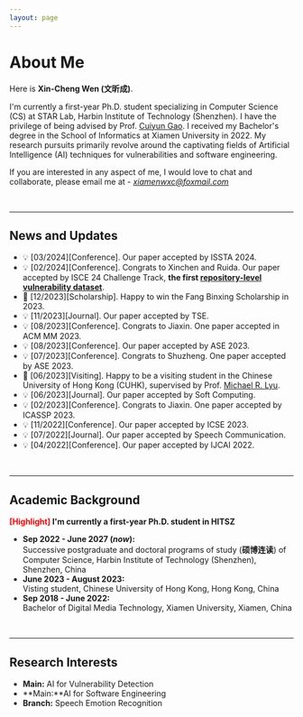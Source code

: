 ```yaml
---
layout: page
---
```


# About Me


Here is **Xin-Cheng Wen (文昕成)**.

I'm currently a first-year Ph.D. student specializing in Computer Science (CS) at STAR Lab, Harbin Institute of Technology (Shenzhen). I have the privilege of being advised by Prof. [Cuiyun Gao](https://cuiyungao.github.io/). I received my Bachelor's degree in the School of Informatics at Xiamen University in 2022. My research pursuits primarily revolve around the captivating fields of Artificial Intelligence (AI) techniques for vulnerabilities and software engineering.


If you are interested in any aspect of me, I would love to chat and collaborate, please email me at - *xiamenwxc@foxmail.com*


  
<br>

---

## News and Updates
- &#x1F4A1; [03/2024][Conference]. Our paper accepted by ISSTA 2024.
- &#x1F4A1; [02/2024][Conference]. Congrats to Xinchen and Ruida. Our paper accepted by ISCE 24 Challenge Track, **the first [repository-level vulnerability dataset](https://arxiv.org/abs/2401.13169)**.
- 🏅 [12/2023][Scholarship]. Happy to win the Fang Binxing Scholarship in 2023.
- &#x1F4A1; [11/2023][Journal]. Our paper accepted by TSE.
- &#x1F4A1; [08/2023][Conference]. Congrats to Jiaxin. One paper accepted in ACM MM 2023.
- &#x1F4A1; [08/2023][Conference]. Our paper accepted by ASE 2023.
- &#x1F4A1; [07/2023][Conference]. Congrats to Shuzheng. One paper accepted by ASE 2023.
- &#x1F463; [06/2023][Visiting]. Happy to be a visiting student in the Chinese University of Hong Kong (CUHK), supervised by Prof. [Michael R. Lyu](http://www.cse.cuhk.edu.hk/lyu/).
- &#x1F4A1; [06/2023][Journal]. Our paper accepted by Soft Computing.
- &#x1F4A1; [02/2023][Conference]. Congrats to Jiaxin. One paper accepted by ICASSP 2023.
- &#x1F4A1; [11/2022][Conference]. Our paper accepted by ICSE 2023.
- &#x1F4A1; [07/2022][Journal]. Our paper accepted by Speech Communication.
- &#x1F4A1; [04/2022][Conference]. Our paper accepted by IJCAI 2022.

  
<br>

---

## Academic Background

**<font color='red'>[Highlight]</font> I'm currently a first-year Ph.D. student in HITSZ**

- **Sep 2022 - June 2027 (*now*):** <br>Successive postgraduate and doctoral programs of study (**硕博连读**) of Computer Science, Harbin Institute of Technology (Shenzhen), Shenzhen, China
- **June 2023 - August 2023:** <br>Visting student, Chinese University of Hong Kong, Hong Kong, China  
- **Sep 2018 - June 2022:** <br>Bachelor of Digital Media Technology, Xiamen University, Xiamen, China
  
<br>

---

## Research Interests

- **Main:** AI for Vulnerability Detection
- **Main:**AI for Software Engineering
- **Branch:** Speech Emotion Recognition



<br>

